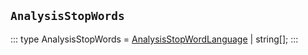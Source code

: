 ## `AnalysisStopWords`
:::
type AnalysisStopWords = [AnalysisStopWordLanguage](./AnalysisStopWordLanguage.md) | string[];
:::
